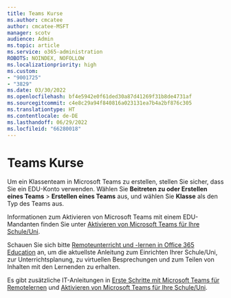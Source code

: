 ```yaml
---
title: Teams Kurse
ms.author: cmcatee
author: cmcatee-MSFT
manager: scotv
audience: Admin
ms.topic: article
ms.service: o365-administration
ROBOTS: NOINDEX, NOFOLLOW
ms.localizationpriority: high
ms.custom:
- "9001725"
- "3829"
ms.date: 03/30/2022
ms.openlocfilehash: bf4e5942e0f61ded30a87d41269f31b8de4731af
ms.sourcegitcommit: c4e8c29a94f840816a023131ea7b4a2bf876c305
ms.translationtype: HT
ms.contentlocale: de-DE
ms.lasthandoff: 06/29/2022
ms.locfileid: "66280018"
---
```

# <a name="teams-classes"></a>Teams Kurse

Um ein Klassenteam in Microsoft Teams zu erstellen, stellen Sie sicher, dass Sie ein EDU-Konto verwenden. Wählen Sie **Beitreten zu oder Erstellen eines Teams** > **Erstellen eines Teams** aus, und wählen Sie **Klasse** als den Typ des Teams aus.

Informationen zum Aktivieren von Microsoft Teams mit einem EDU-Mandanten finden Sie unter [Aktivieren von Microsoft Teams für Ihre Schule/Uni](https://docs.microsoft.com/microsoft-365/education/intune-edu-trial/enable-microsoft-teams#enable-microsoft-teams-for-your-school-1).

Schauen Sie sich bitte [Remoteunterricht und -lernen in Office 365 Education](https://support.microsoft.com/topic/remote-teaching-and-learning-in-office-365-education-f651ccae-7b65-478b-8366-51bb884025c4) an, um die aktuellste Anleitung zum Einrichten Ihrer Schule/Uni, zur Unterrichtsplanung, zu virtuellen Besprechungen und zum Teilen von Inhalten mit den Lernenden zu erhalten.

Es gibt zusätzliche IT-Anleitungen in [Erste Schritte mit Microsoft Teams für Remotelernen](https://docs.microsoft.com/MicrosoftTeams/remote-learning-edu) und [Aktivieren von Microsoft Teams für Ihre Schule/Uni](https://docs.microsoft.com/microsoft-365/education/deploy/enable-microsoft-teams#enable-microsoft-teams-for-your-school-1).

